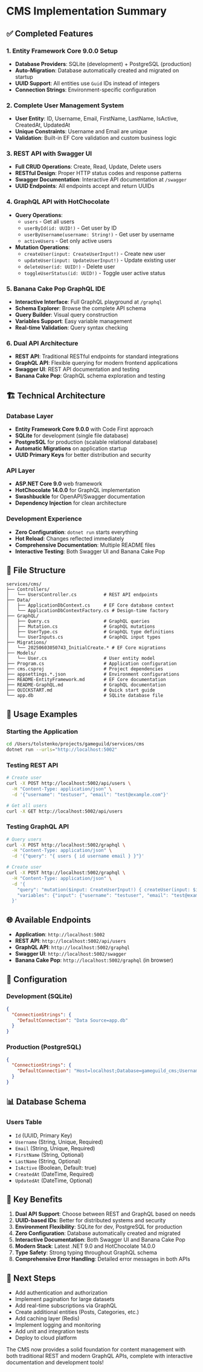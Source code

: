 # CMS Implementation Summary

## ✅ Completed Features

### 1. Entity Framework Core 9.0.0 Setup
- **Database Providers**: SQLite (development) + PostgreSQL (production)
- **Auto-Migration**: Database automatically created and migrated on startup
- **UUID Support**: All entities use `Guid` IDs instead of integers
- **Connection Strings**: Environment-specific configuration

### 2. Complete User Management System
- **User Entity**: ID, Username, Email, FirstName, LastName, IsActive, CreatedAt, UpdatedAt
- **Unique Constraints**: Username and Email are unique
- **Validation**: Built-in EF Core validation and custom business logic

### 3. REST API with Swagger UI
- **Full CRUD Operations**: Create, Read, Update, Delete users
- **RESTful Design**: Proper HTTP status codes and response patterns
- **Swagger Documentation**: Interactive API documentation at `/swagger`
- **UUID Endpoints**: All endpoints accept and return UUIDs

### 4. GraphQL API with HotChocolate
- **Query Operations**: 
  - `users` - Get all users
  - `userById(id: UUID!)` - Get user by ID
  - `userByUsername(username: String!)` - Get user by username  
  - `activeUsers` - Get only active users
- **Mutation Operations**:
  - `createUser(input: CreateUserInput!)` - Create new user
  - `updateUser(input: UpdateUserInput!)` - Update existing user
  - `deleteUser(id: UUID!)` - Delete user
  - `toggleUserStatus(id: UUID!)` - Toggle user active status

### 5. Banana Cake Pop GraphQL IDE
- **Interactive Interface**: Full GraphQL playground at `/graphql`
- **Schema Explorer**: Browse the complete API schema
- **Query Builder**: Visual query construction
- **Variables Support**: Easy variable management
- **Real-time Validation**: Query syntax checking

### 6. Dual API Architecture
- **REST API**: Traditional RESTful endpoints for standard integrations
- **GraphQL API**: Flexible querying for modern frontend applications
- **Swagger UI**: REST API documentation and testing
- **Banana Cake Pop**: GraphQL schema exploration and testing

## 🏗️ Technical Architecture

### Database Layer
- **Entity Framework Core 9.0.0** with Code First approach
- **SQLite** for development (single file database)
- **PostgreSQL** for production (scalable relational database)
- **Automatic Migrations** on application startup
- **UUID Primary Keys** for better distribution and security

### API Layer
- **ASP.NET Core 9.0** web framework
- **HotChocolate 14.0.0** for GraphQL implementation
- **Swashbuckle** for OpenAPI/Swagger documentation
- **Dependency Injection** for clean architecture

### Development Experience
- **Zero Configuration**: `dotnet run` starts everything
- **Hot Reload**: Changes reflected immediately
- **Comprehensive Documentation**: Multiple README files
- **Interactive Testing**: Both Swagger UI and Banana Cake Pop

## 📁 File Structure

```
services/cms/
├── Controllers/
│   └── UsersController.cs          # REST API endpoints
├── Data/
│   ├── ApplicationDbContext.cs     # EF Core database context
│   └── ApplicationDbContextFactory.cs # Design-time factory
├── GraphQL/
│   ├── Query.cs                    # GraphQL queries
│   ├── Mutation.cs                 # GraphQL mutations
│   ├── UserType.cs                 # GraphQL type definitions
│   └── UserInputs.cs               # GraphQL input types
├── Migrations/
│   └── 20250603050743_InitialCreate.* # EF Core migrations
├── Models/
│   └── User.cs                     # User entity model
├── Program.cs                      # Application configuration
├── cms.csproj                      # Project dependencies
├── appsettings.*.json              # Environment configurations
├── README-EntityFramework.md       # EF Core documentation
├── README-GraphQL.md               # GraphQL documentation
├── QUICKSTART.md                   # Quick start guide
└── app.db                          # SQLite database file
```

## 🚀 Usage Examples

### Starting the Application
```bash
cd /Users/tolstenko/projects/gameguild/services/cms
dotnet run --urls="http://localhost:5002"
```

### Testing REST API
```bash
# Create user
curl -X POST http://localhost:5002/api/users \
  -H "Content-Type: application/json" \
  -d '{"username": "testuser", "email": "test@example.com"}'

# Get all users  
curl -X GET http://localhost:5002/api/users
```

### Testing GraphQL API
```bash
# Query users
curl -X POST http://localhost:5002/graphql \
  -H "Content-Type: application/json" \
  -d '{"query": "{ users { id username email } }"}'

# Create user
curl -X POST http://localhost:5002/graphql \
  -H "Content-Type: application/json" \
  -d '{
    "query": "mutation($input: CreateUserInput!) { createUser(input: $input) { id username } }",
    "variables": {"input": {"username": "testuser", "email": "test@example.com"}}
  }'
```

## 🌐 Available Endpoints

- **Application**: `http://localhost:5002`
- **REST API**: `http://localhost:5002/api/users`
- **GraphQL API**: `http://localhost:5002/graphql`
- **Swagger UI**: `http://localhost:5002/swagger`
- **Banana Cake Pop**: `http://localhost:5002/graphql` (in browser)

## 🔧 Configuration

### Development (SQLite)
```json
{
  "ConnectionStrings": {
    "DefaultConnection": "Data Source=app.db"
  }
}
```

### Production (PostgreSQL)
```json
{
  "ConnectionStrings": {
    "DefaultConnection": "Host=localhost;Database=gameguild_cms;Username=postgres;Password=your_password_here"
  }
}
```

## 📊 Database Schema

### Users Table
- `Id` (UUID, Primary Key)
- `Username` (String, Unique, Required)
- `Email` (String, Unique, Required)  
- `FirstName` (String, Optional)
- `LastName` (String, Optional)
- `IsActive` (Boolean, Default: true)
- `CreatedAt` (DateTime, Required)
- `UpdatedAt` (DateTime, Optional)

## 🎯 Key Benefits

1. **Dual API Support**: Choose between REST and GraphQL based on needs
2. **UUID-based IDs**: Better for distributed systems and security
3. **Environment Flexibility**: SQLite for dev, PostgreSQL for production
4. **Zero Configuration**: Database automatically created and migrated
5. **Interactive Documentation**: Both Swagger UI and Banana Cake Pop
6. **Modern Stack**: Latest .NET 9.0 and HotChocolate 14.0.0
7. **Type Safety**: Strong typing throughout GraphQL schema
8. **Comprehensive Error Handling**: Detailed error messages in both APIs

## 🔮 Next Steps

- Add authentication and authorization
- Implement pagination for large datasets
- Add real-time subscriptions via GraphQL
- Create additional entities (Posts, Categories, etc.)
- Add caching layer (Redis)
- Implement logging and monitoring
- Add unit and integration tests
- Deploy to cloud platform

The CMS now provides a solid foundation for content management with both traditional REST and modern GraphQL APIs, complete with interactive documentation and development tools!
